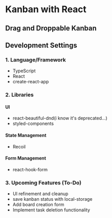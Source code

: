 # Kanban with React
## Drag and Droppable Kanban

## Development Settings
### 1. Language/Framework
- TypeScript
- React
- create-react-app
### 2. Libraries
#### UI
- react-beautiful-dnd(i know it's deprecated...)
- styled-components
#### State Management
- Recoil
#### Form Management
- react-hook-form
### 3. Upcoming Features (To-Do)
- UI refinement and cleanup
- save kanban status with local-storage
- Add board creation form  
- Implement task deletion functionality
